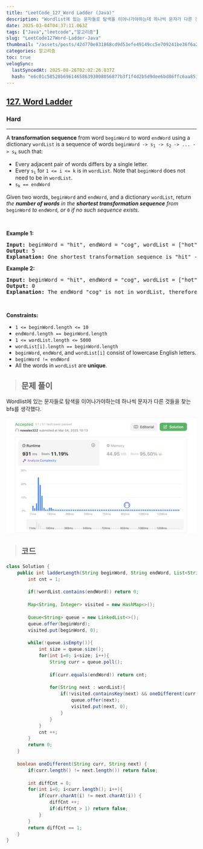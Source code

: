 ```yaml
---
title: "LeetCode_127_Word Ladder (Java)"
description: "Wordlist에 있는 문자들로 탐색을 이어나가야하는데 하나씩 문자가 다른 것들을 찾는 bfs를 생각했다.}"
date: 2025-03-04T04:37:11.063Z
tags: ["Java","leetcode","알고리즘"]
slug: "LeetCode127Word-Ladder-Java"
thumbnail: "/assets/posts/42d770e831868cd9d53efe49149cc5e709241be36f6a2b8e2b407a8d03d1974e.png"
categories: 알고리즘
toc: true
velogSync:
  lastSyncedAt: 2025-08-26T02:02:26.837Z
  hash: "e6c01c58528b696146586393008056877b3f1f4d2b5d9dee6bd86ffc6aa851d6"
---
```


<h2><a href="https://leetcode.com/problems/word-ladder">127. Word Ladder</a></h2><h3>Hard</h3><hr><p>A <strong>transformation sequence</strong> from word <code>beginWord</code> to word <code>endWord</code> using a dictionary <code>wordList</code> is a sequence of words <code>beginWord -&gt; s<sub>1</sub> -&gt; s<sub>2</sub> -&gt; ... -&gt; s<sub>k</sub></code> such that:</p>

<ul>
	<li>Every adjacent pair of words differs by a single letter.</li>
	<li>Every <code>s<sub>i</sub></code> for <code>1 &lt;= i &lt;= k</code> is in <code>wordList</code>. Note that <code>beginWord</code> does not need to be in <code>wordList</code>.</li>
	<li><code>s<sub>k</sub> == endWord</code></li>
</ul>

<p>Given two words, <code>beginWord</code> and <code>endWord</code>, and a dictionary <code>wordList</code>, return <em>the <strong>number of words</strong> in the <strong>shortest transformation sequence</strong> from</em> <code>beginWord</code> <em>to</em> <code>endWord</code><em>, or </em><code>0</code><em> if no such sequence exists.</em></p>

<p>&nbsp;</p>
<p><strong class="example">Example 1:</strong></p>

<pre>
<strong>Input:</strong> beginWord = &quot;hit&quot;, endWord = &quot;cog&quot;, wordList = [&quot;hot&quot;,&quot;dot&quot;,&quot;dog&quot;,&quot;lot&quot;,&quot;log&quot;,&quot;cog&quot;]
<strong>Output:</strong> 5
<strong>Explanation:</strong> One shortest transformation sequence is &quot;hit&quot; -&gt; &quot;hot&quot; -&gt; &quot;dot&quot; -&gt; &quot;dog&quot; -&gt; cog&quot;, which is 5 words long.
</pre>

<p><strong class="example">Example 2:</strong></p>

<pre>
<strong>Input:</strong> beginWord = &quot;hit&quot;, endWord = &quot;cog&quot;, wordList = [&quot;hot&quot;,&quot;dot&quot;,&quot;dog&quot;,&quot;lot&quot;,&quot;log&quot;]
<strong>Output:</strong> 0
<strong>Explanation:</strong> The endWord &quot;cog&quot; is not in wordList, therefore there is no valid transformation sequence.
</pre>

<p>&nbsp;</p>
<p><strong>Constraints:</strong></p>

<ul>
	<li><code>1 &lt;= beginWord.length &lt;= 10</code></li>
	<li><code>endWord.length == beginWord.length</code></li>
	<li><code>1 &lt;= wordList.length &lt;= 5000</code></li>
	<li><code>wordList[i].length == beginWord.length</code></li>
	<li><code>beginWord</code>, <code>endWord</code>, and <code>wordList[i]</code> consist of lowercase English letters.</li>
	<li><code>beginWord != endWord</code></li>
	<li>All the words in <code>wordList</code> are <strong>unique</strong>.</li>
</ul>

> ## 문제 풀이

Wordlist에 있는 문자들로 탐색을 이어나가야하는데 하나씩 문자가 다른 것들을 찾는 bfs를 생각했다.

![](/assets/posts/42d770e831868cd9d53efe49149cc5e709241be36f6a2b8e2b407a8d03d1974e.png)

> ## 코드

```java
class Solution {
    public int ladderLength(String beginWord, String endWord, List<String> wordList) {
        int cnt = 1;

        if(!wordList.contains(endWord)) return 0;

        Map<String, Integer> visited = new HashMap<>();

        Queue<String> queue = new LinkedList<>();
        queue.offer(beginWord);
        visited.put(beginWord, 0);

        while(!queue.isEmpty()){
            int size = queue.size();
            for(int i=0; i<size; i++){
                String curr = queue.poll();

                if(curr.equals(endWord)) return cnt;

                for(String next : wordList){
                    if(!visited.containsKey(next) && oneDifferent(curr, next)){
                        queue.offer(next);
                        visited.put(next, 0);
                    }
                }
            }
            cnt ++;
        }
        return 0;
    }

    boolean oneDifferent(String curr, String next) {
        if(curr.length() != next.length()) return false;

        int diffCnt = 0;
        for(int i=0; i<curr.length(); i++){
            if(curr.charAt(i) != next.charAt(i)) {
                diffCnt ++;
                if(diffCnt > 1) return false;
            }
        }
        return diffCnt == 1;
    }
}
```